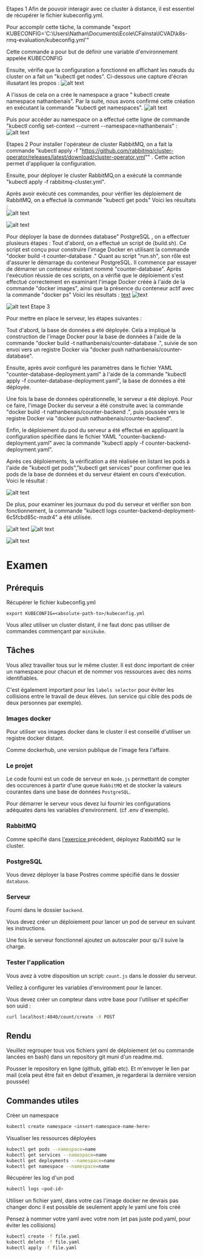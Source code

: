 Etapes 1
Afin de pouvoir interagir avec ce cluster à distance, il est essentiel de récupérer le fichier kubeconfig.yml.

Pour accomplir cette tâche, la commande "export KUBECONFIG='C:\Users\Nathan\Documents\Ecole\CFaInsta\ICVAD\k8s-rmq-evaluation/kubeconfig.yml'"

Cette commande a pour but de définir une variable d'environnement appelée KUBECONFIG

Ensuite,   vérifie que la configuration a fonctionné en affichant les nœuds du cluster on a fait un "kubectl get nodes". Ci-dessous une capture d'écran illusatant les propos : 
![alt text](<Screenshot/Etape 1/image.png>)


A l'issus de cela on a crée le namespace a grace  " kubectl create namespace nathanbenais". Par la suite, nous avons confirmé cette création en exécutant la commande "kubectl get namespaces".
![alt text](<Screenshot/Etape 1/image-1.png>)

Puis pour accéder au namespace on a effectué cette ligne de commande "kubectl config set-context --current --namespace=nathanbenais" : 
![alt text](<Screenshot/Etape 1/kubectl config set-context --current --namespace=nathanbenais.png>)


Etapes 2
Pour installer l'opérateur de cluster RabbitMQ, on a fait la commande "kubectl apply -f "https://github.com/rabbitmq/cluster-operator/releases/latest/download/cluster-operator.yml"" . Cette action permet d'appliquer la configuration.

Ensuite, pour déployer le cluster RabbitMQ,on a exécuté la commande "kubectl apply -f rabbitmq-cluster.yml".  

Après avoir exécuté ces commandes, pour vérifier les déploiement de RabbitMQ, on a effectué la commande "kubectl get pods"
Voici les résultats :  
![alt text](<Screenshot/Etape 2/déployer RabbitMQ sur le cluster.png>)

![alt text](<Screenshot/Etape 2/déployer RabbitMQ sur le cluster.png>)


Pour déployer la base de données database" PostgreSQL , on a effectuer plusieurs étapes :
Tout d'abord, on a effectué un script de (build.sh). Ce script est conçu pour construire l'image Docker en utilisant la commande "docker build -t counter-database ."
Quant au script "run.sh", son rôle est d'assurer le démarrage du conteneur PostgreSQL. Il commence par essayer de démarrer un conteneur existant nommé "counter-database".
Après l'exécution réussie de ces scripts, on a vérifié que le déploiement s'est effectué correctement en examinant l'image Docker créée à l'aide de la commande "docker images", ainsi que la présence du conteneur actif avec la commande "docker ps"
Voici les résultats : 
[text](<Screenshot/Etape 2>) ![text](<Screenshot/Etape 2/docker images (counter-database ).png>)
 

![alt text](<Screenshot/Etape 2/docker ps (counter-database ).png>)
Etape 3

Pour mettre en place le serveur, les étapes suivantes  :

Tout d'abord, la base de données a été déployée. Cela a impliqué la construction de l'image Docker pour la base de données à l'aide de la commande "docker build -t nathanbenais/counter-database .", suivie de son envoi vers un registre Docker via "docker push nathanbenais/counter-database".

Ensuite, après avoir configuré les paramètres dans le fichier YAML "counter-database-deployment.yaml" à l'aide de la commande "kubectl apply -f counter-database-deployment.yaml", la base de données a été déployée.

Une fois la base de données opérationnelle, le serveur a été déployé. Pour ce faire, l'image Docker du serveur a été construite avec la commande "docker build -t nathanbenais/counter-backend .", puis poussée vers le registre Docker via "docker push nathanbenais/counter-backend".

Enfin, le déploiement du pod du serveur a été effectué en appliquant la configuration spécifiée dans le fichier YAML "counter-backend-deployment.yaml" avec la commande "kubectl apply -f counter-backend-deployment.yaml".

Après ces déploiements, la vérification a été réalisée en listant les pods à l'aide de "kubectl get pods","kubectl get services" pour confirmer que les pods de la base de données et du serveur étaient en cours d'exécution. Voici le résultat :

![alt text](<Screenshot/Etape 3/kubectl get pods.png>)

De plus, pour examiner les journaux du pod du serveur et vérifier son bon fonctionnement, la commande "kubectl logs counter-backend-deployment-6c5fcbd85c-mxdr4" a été utilisée.

![alt text](<Screenshot/Etape 3/kubectl logs counter-backend-deployment-6c5fcbd85c-mxdr4 1er partie.png>)
![alt text](<Screenshot/Etape 3/kubectl logs counter-backend-deployment-6c5fcbd85c-mxdr4 2eme partie.png>)


![alt text](<Screenshot/Etape 3/kubectl logs counter-database-deploymentfd679b886d68jf.png>)




# Examen

## Prérequis

Récupérer le fichier kubeconfig.yml

```SH
export KUBECONFIG=<absolute-path-to>/kubeconfig.yml
```

Vous allez utiliser un cluster distant, il ne faut donc pas utiliser de commandes commençant par `minikube`.

## Tâches

Vous allez travailler tous sur le même cluster. Il est donc important de créer un namespace pour chacun et de nommer vos ressources avec des noms identifiables.

C'est également important pour les `labels selector` pour éviter les collisions entre le travail de deux élèves.
(un service qui cible des pods de deux personnes par exemple).

### Images docker

Pour utiliser vos images docker dans le cluster il est conseillé d'utiliser un registre docker distant.

Comme dockerhub, une version publique de l'image fera l'affaire.

### Le projet

Le code fourni est un code de serveur en `Node.js` permettant de compter des occurences à partir d'une queue `RabbitMQ` et de stocker la valeurs courantes dans une base de données `PostgreSQL`.

Pour démarrer le serveur vous devez lui fournir les configurations adéquates dans les variables d'environment. (cf .env d'exemple).

### RabbitMQ

Comme spécifié dans <a href="https://github.com/arthurescriou/k8s-exercice-eda" >l'exercice </a> précédent, déployez RabbitMQ sur le cluster.

### PostgreSQL

Vous devez déployer la base Postres comme spécifié dans le dossier `database`.

### Serveur

Fourni dans le dossier `backend`.

Vous devez créer un déploiement pour lancer un pod de serveur en suivant les instructions.

Une fois le serveur fonctionnel ajoutez un autoscaler pour qu'il suive la charge.

### Tester l'application

Vous avez à votre disposition un script: `count.js` dans le dossier du serveur.

Veillez à configurer les variables d'environment pour le lancer.

Vous devez créer un compteur dans votre base pour l'utiliser et spécifier son uuid :

```bash
curl localhost:4040/count/create -X POST
```

## Rendu

Veuillez regrouper tous vos fichiers yaml de déploiement (et ou commande lancées en bash) dans un repository git muni d'un readme.md.

Pousser le repository en ligne (github, gitlab etc).
Et m'envoyer le lien par mail (cela peut être fait en debut d'examen, je regarderai la dernière version poussée)

## Commandes utiles

Créer un namespace

```bash
kubectl create namespace <insert-namespace-name-here>
```

Visualiser les ressources déployées

```bash
kubectl get pods --namespace=name
kubectl get services --namespace=name
kubectl get deployments --namespace=name
kubectl get namespace --namespace=name
```

Récupérer les log d'un pod

```bash
kubectl logs <pod-id>
```

Utiliser un fichier yaml, dans votre cas l'image docker ne devrais pas changer donc il est possible de seulement apply le yaml une fois créé

Pensez à nommer votre yaml avec votre nom (et pas juste pod.yaml, pour éviter les collisions)

```bash
kubectl create -f file.yaml
kubectl delete -f file.yaml
kubectl apply -f file.yaml
```
